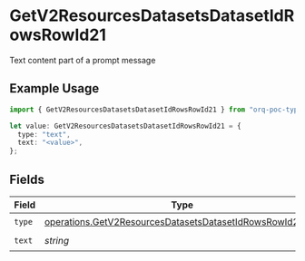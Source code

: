 # GetV2ResourcesDatasetsDatasetIdRowsRowId21

Text content part of a prompt message

## Example Usage

```typescript
import { GetV2ResourcesDatasetsDatasetIdRowsRowId21 } from "orq-poc-typescript/models/operations";

let value: GetV2ResourcesDatasetsDatasetIdRowsRowId21 = {
  type: "text",
  text: "<value>",
};
```

## Fields

| Field                                                                                                                                | Type                                                                                                                                 | Required                                                                                                                             | Description                                                                                                                          |
| ------------------------------------------------------------------------------------------------------------------------------------ | ------------------------------------------------------------------------------------------------------------------------------------ | ------------------------------------------------------------------------------------------------------------------------------------ | ------------------------------------------------------------------------------------------------------------------------------------ |
| `type`                                                                                                                               | [operations.GetV2ResourcesDatasetsDatasetIdRowsRowId2Type](../../models/operations/getv2resourcesdatasetsdatasetidrowsrowid2type.md) | :heavy_check_mark:                                                                                                                   | N/A                                                                                                                                  |
| `text`                                                                                                                               | *string*                                                                                                                             | :heavy_check_mark:                                                                                                                   | N/A                                                                                                                                  |